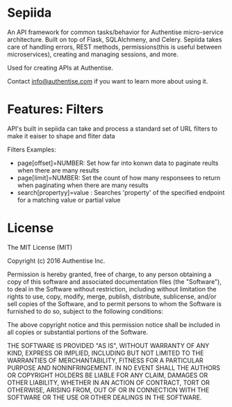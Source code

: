 Sepiida
=======

An API framework for common tasks/behavior for Authentise micro-service architecture.  Built on top of Flask, SQLAlchmeny, and Celery. Sepiida takes care of handling errors, REST methods, permissions(this is useful between microservices), creating and managing sessions, and more.

Used for creating APIs at Authentise.

Contact info@authentise.com if you want to learn more about using it. 

Features:  Filters
========
API's built in sepiida can take and process a standard set of URL filters to make it eaiser to shape and fliter data

Filters Examples:
 * page[offset]=NUMBER: Set how far into konwn data to paginate reults when there are many results
 * page[limit]=NUMBER: Set the count of how many responsees to return when paginating when there are many results
 * search[propertyy]=value : Searches 'property' of the specified endpoint for a matching value or partial value


License
=======
The MIT License (MIT)

Copyright (c) 2016 Authentise Inc.

Permission is hereby granted, free of charge, to any person obtaining a copy of this software and associated documentation files (the "Software"), to deal in the Software without restriction, including without limitation the rights to use, copy, modify, merge, publish, distribute, sublicense, and/or sell copies of the Software, and to permit persons to whom the Software is furnished to do so, subject to the following conditions:

The above copyright notice and this permission notice shall be included in all copies or substantial portions of the Software.

THE SOFTWARE IS PROVIDED "AS IS", WITHOUT WARRANTY OF ANY KIND, EXPRESS OR IMPLIED, INCLUDING BUT NOT LIMITED TO THE WARRANTIES OF MERCHANTABILITY, FITNESS FOR A PARTICULAR PURPOSE AND NONINFRINGEMENT. IN NO EVENT SHALL THE AUTHORS OR COPYRIGHT HOLDERS BE LIABLE FOR ANY CLAIM, DAMAGES OR OTHER LIABILITY, WHETHER IN AN ACTION OF CONTRACT, TORT OR OTHERWISE, ARISING FROM, OUT OF OR IN CONNECTION WITH THE SOFTWARE OR THE USE OR OTHER DEALINGS IN THE SOFTWARE.
